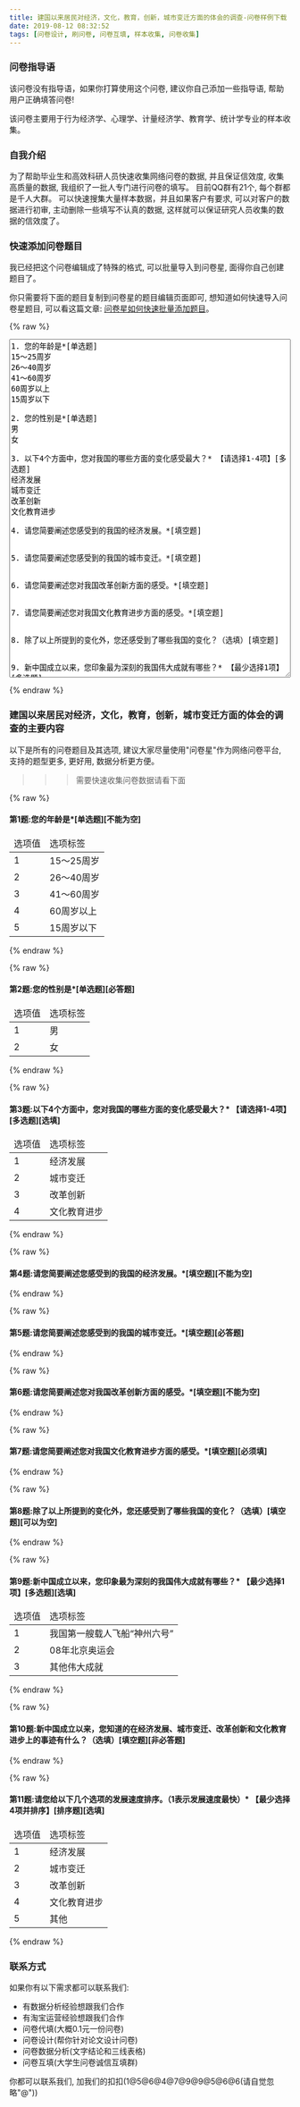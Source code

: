 ```yaml
---
title: 建国以来居民对经济，文化，教育，创新，城市变迁方面的体会的调查-问卷样例下载
date: 2019-08-12 08:32:52
tags: [问卷设计, 刷问卷, 问卷互填, 样本收集, 问卷收集]
---
```


### 问卷指导语

该问卷没有指导语，如果你打算使用这个问卷, 建议你自己添加一些指导语, 帮助用户正确填答问卷!

该问卷主要用于行为经济学、心理学、计量经济学、教育学、统计学专业的样本收集。

<!-- more -->


### 自我介绍

为了帮助毕业生和高效科研人员快速收集网络问卷的数据, 并且保证信效度, 收集高质量的数据, 我组织了一批人专门进行问卷的填写。
目前QQ群有21个, 每个群都是千人大群。 可以快速搜集大量样本数据，并且如果客户有要求, 可以对客户的数据进行初审, 
主动删除一些填写不认真的数据, 这样就可以保证研究人员收集的数据的信效度了。



### 快速添加问卷题目

我已经把这个问卷编辑成了特殊的格式, 可以批量导入到问卷星, 面得你自己创建题目了。

你只需要将下面的题目复制到问卷星的题目编辑页面即可, 想知道如何快速导入问卷星题目, 可以看这篇文章: [问卷星如何快速批量添加题目](https://mlln.cn/2019/06/01/%E9%97%AE%E5%8D%B7%E6%98%9F%E5%A6%82%E4%BD%95%E5%BF%AB%E9%80%9F%E6%B7%BB%E5%8A%A0%E6%89%B9%E9%87%8F%E9%A2%98%E7%9B%AE/index.html)。

{% raw %}
<textarea rows="40" style="width: 100%;">1. 您的年龄是*[单选题]
15～25周岁
26～40周岁
41～60周岁
60周岁以上
15周岁以下

2. 您的性别是*[单选题]
男
女

3. 以下4个方面中，您对我国的哪些方面的变化感受最大？* 【请选择1-4项】[多选题]
经济发展
城市变迁
改革创新
文化教育进步

4. 请您简要阐述您感受到的我国的经济发展。*[填空题]


5. 请您简要阐述您感受到的我国的城市变迁。*[填空题]


6. 请您简要阐述您对我国改革创新方面的感受。*[填空题]


7. 请您简要阐述您对我国文化教育进步方面的感受。*[填空题]


8. 除了以上所提到的变化外，您还感受到了哪些我国的变化？（选填）[填空题]


9. 新中国成立以来，您印象最为深刻的我国伟大成就有哪些？* 【最少选择1项】[多选题]
我国第一艘载人飞船“神州六号”
08年北京奥运会
其他伟大成就

10. 新中国成立以来，您知道的在经济发展、城市变迁、改革创新和文化教育进步上的事迹有什么？（选填）[填空题]


11. 请您给以下几个选项的发展速度排序。（1表示发展速度最快）* 【最少选择4项并排序】[排序题]
经济发展
城市变迁
改革创新
文化教育进步
其他</textarea>
{% endraw %}

### 建国以来居民对经济，文化，教育，创新，城市变迁方面的体会的调查的主要内容

以下是所有的问卷题目及其选项, 建议大家尽量使用"问卷星"作为网络问卷平台, 支持的题型更多, 更好用, 数据分析更方便。

>>> 需要快速收集问卷数据请看下面


{% raw %}
<div class="qitem">
<h4>第1题:您的年龄是*[单选题][不能为空]</h4>

<table class="table">
<thead>
<tr><td>选项值</td><td>选项标签</td></tr>
</thead>
<tbody>
<tr><td>1</td><td>15～25周岁</td></tr>
<tr><td>2</td><td>26～40周岁</td></tr>
<tr><td>3</td><td>41～60周岁</td></tr>
<tr><td>4</td><td>60周岁以上</td></tr>
<tr><td>5</td><td>15周岁以下</td></tr>
</tbody>
</table>

</div>
{% endraw %}


{% raw %}
<div class="qitem">
<h4>第2题:您的性别是*[单选题][必答题]</h4>

<table class="table">
<thead>
<tr><td>选项值</td><td>选项标签</td></tr>
</thead>
<tbody>
<tr><td>1</td><td>男</td></tr>
<tr><td>2</td><td>女</td></tr>
</tbody>
</table>

</div>
{% endraw %}


{% raw %}
<div class="qitem">
<h4>第3题:以下4个方面中，您对我国的哪些方面的变化感受最大？* 【请选择1-4项】[多选题][选填]</h4>

<table class="table">
<thead>
<tr><td>选项值</td><td>选项标签</td></tr>
</thead>
<tbody>
<tr><td>1</td><td>经济发展</td></tr>
<tr><td>2</td><td>城市变迁</td></tr>
<tr><td>3</td><td>改革创新</td></tr>
<tr><td>4</td><td>文化教育进步</td></tr>
</tbody>
</table>

</div>
{% endraw %}


{% raw %}
<div class="qitem">
<h4>第4题:请您简要阐述您感受到的我国的经济发展。*[填空题][不能为空]</h4>

</div>
{% endraw %}


{% raw %}
<div class="qitem">
<h4>第5题:请您简要阐述您感受到的我国的城市变迁。*[填空题][必答题]</h4>

</div>
{% endraw %}


{% raw %}
<div class="qitem">
<h4>第6题:请您简要阐述您对我国改革创新方面的感受。*[填空题][不能为空]</h4>

</div>
{% endraw %}


{% raw %}
<div class="qitem">
<h4>第7题:请您简要阐述您对我国文化教育进步方面的感受。*[填空题][必须填]</h4>

</div>
{% endraw %}


{% raw %}
<div class="qitem">
<h4>第8题:除了以上所提到的变化外，您还感受到了哪些我国的变化？（选填）[填空题][可以为空]</h4>

</div>
{% endraw %}


{% raw %}
<div class="qitem">
<h4>第9题:新中国成立以来，您印象最为深刻的我国伟大成就有哪些？* 【最少选择1项】[多选题][选填]</h4>

<table class="table">
<thead>
<tr><td>选项值</td><td>选项标签</td></tr>
</thead>
<tbody>
<tr><td>1</td><td>我国第一艘载人飞船“神州六号”</td></tr>
<tr><td>2</td><td>08年北京奥运会</td></tr>
<tr><td>3</td><td>其他伟大成就</td></tr>
</tbody>
</table>

</div>
{% endraw %}


{% raw %}
<div class="qitem">
<h4>第10题:新中国成立以来，您知道的在经济发展、城市变迁、改革创新和文化教育进步上的事迹有什么？（选填）[填空题][非必答题]</h4>

</div>
{% endraw %}


{% raw %}
<div class="qitem">
<h4>第11题:请您给以下几个选项的发展速度排序。（1表示发展速度最快）* 【最少选择4项并排序】[排序题][选填]</h4>

<table class="table">
<thead>
<tr><td>选项值</td><td>选项标签</td></tr>
</thead>
<tbody>
<tr><td>1</td><td>经济发展</td></tr>
<tr><td>2</td><td>城市变迁</td></tr>
<tr><td>3</td><td>改革创新</td></tr>
<tr><td>4</td><td>文化教育进步</td></tr>
<tr><td>5</td><td>其他</td></tr>
</tbody>
</table>

</div>
{% endraw %}



<!-- ---
title: 心理教育医学的问卷免费下载
date: 2019-05-23 08:59:15
tags: [问卷星, 问卷网, 问卷下载, 问卷互填, 问卷设计, 问卷模板, 毕业问卷, 问卷数据分析, 问卷代填, ]
--- -->

### 联系方式
 
如果你有以下需求都可以联系我们:

- 有数据分析经验想跟我们合作
- 有淘宝运营经验想跟我们合作
- 问卷代填(大概0.1元一份问卷)
- 问卷设计(帮你针对论文设计问卷)
- 问卷数据分析(文字结论和三线表格)
- 问卷互填(大学生问卷诚信互填群)

你都可以联系我们, 加我们的扣扣(1@5@6@4@7@9@9@5@6@6(请自觉忽略"@"))
